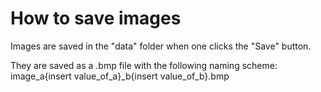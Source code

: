 # How to save images

Images are saved in the "data" folder when one clicks the "Save" button.  

They are saved as a .bmp file with the following naming scheme:  
image_a{insert value_of_a}_b{insert value_of_b}.bmp
